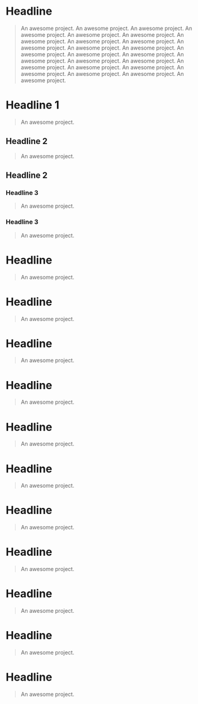 # Headline

> An awesome project. An awesome project. An awesome project. An awesome project. An awesome project. An awesome project. An awesome project. An awesome project. An awesome project. An awesome project. An awesome project. An awesome project. An awesome project. An awesome project. An awesome project. An awesome project. An awesome project. An awesome project. An awesome project. An awesome project. An awesome project. An awesome project. An awesome project. An awesome project. An awesome project. 

# Headline 1
> An awesome project.

## Headline 2
> An awesome project.

## Headline 2
### Headline 3
> An awesome project.
### Headline 3
> An awesome project.

# Headline

> An awesome project.
# Headline

> An awesome project.
# Headline

> An awesome project.
# Headline

> An awesome project.
# Headline

> An awesome project.
# Headline

> An awesome project.
# Headline

> An awesome project.
# Headline

> An awesome project.
# Headline

> An awesome project.
# Headline

> An awesome project.
# Headline

> An awesome project.
